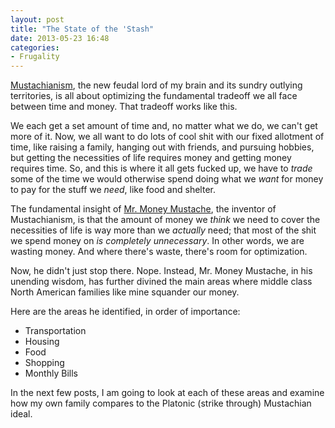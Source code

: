 ```yaml
---
layout: post
title: "The State of the 'Stash"
date: 2013-05-23 16:48
categories:
- Frugality
---
```


[Mustachianism][mustachianism], the new feudal lord of my brain and its sundry outlying territories, is all about optimizing the fundamental tradeoff we all face between time and money. That tradeoff works like this.

<!-- more -->

We each get a set amount of time and, no matter what we do, we can't get more of it. Now, we all want to do lots of cool shit with our fixed allotment of time, like raising a family, hanging out with friends, and pursuing hobbies, but getting the necessities of life requires money and getting money requires time. So, and this is where it all gets fucked up, we have to _trade_ some of the time we would otherwise spend doing what we _want_ for money to pay for the stuff we _need_, like food and shelter.

The fundamental insight of [Mr. Money Mustache][mmm], the inventor of Mustachianism, is that the amount of money we _think_ we need to cover the necessities of life is way more than we _actually_ need; that most of the shit we spend money on _is completely unnecessary_. In other words, we are wasting money. And where there's waste, there's room for optimization.

Now, he didn't just stop there. Nope. Instead, Mr. Money Mustache, in his unending wisdom, has further divined the main areas where middle class North American families like mine squander our money.

Here are the areas he identified, in order of importance: 

- Transportation
- Housing
- Food
- Shopping
- Monthly Bills

In the next few posts, I am going to look at each of these areas and examine how my own family compares to the Platonic (strike through) Mustachian ideal.

[mmm]: http://www.mrmoneymustache.com/
[mustachianism]: http://www.mrmoneymustache.com/2013/02/22/getting-rich-from-zero-to-hero-in-one-blog-post/
